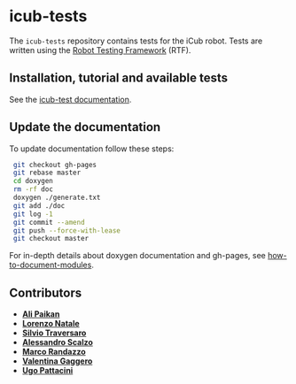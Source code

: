 icub-tests
==========
The `icub-tests` repository contains tests for the iCub robot.
Tests are written using the [Robot Testing Framework](https://github.com/robotology/robot-testing) (RTF).

## Installation, tutorial and available tests

See the [icub-test documentation](https://robotology.github.io/icub-tests/).

## Update the documentation

To update documentation follow these steps:

```bash
 git checkout gh-pages
 git rebase master
 cd doxygen
 rm -rf doc
 doxygen ./generate.txt
 git add ./doc
 git log -1
 git commit --amend
 git push --force-with-lease
 git checkout master
```
For in-depth details about doxygen documentation and gh-pages, see [how-to-document-modules](https://github.com/robotology/how-to-document-modules).

## Contributors

- [**Ali Paikan**](https://github.com/apaikan)
- [**Lorenzo Natale**](https://github.com/lornat75)
- [**Silvio Traversaro**](https://github.com/traversaro)
- [**Alessandro Scalzo**](https://github.com/ale-git)
- [**Marco Randazzo**](https://github.com/randaz81)
- [**Valentina Gaggero**](https://github.com/valegagge)
- [**Ugo Pattacini**](https://github.com/pattacini)
